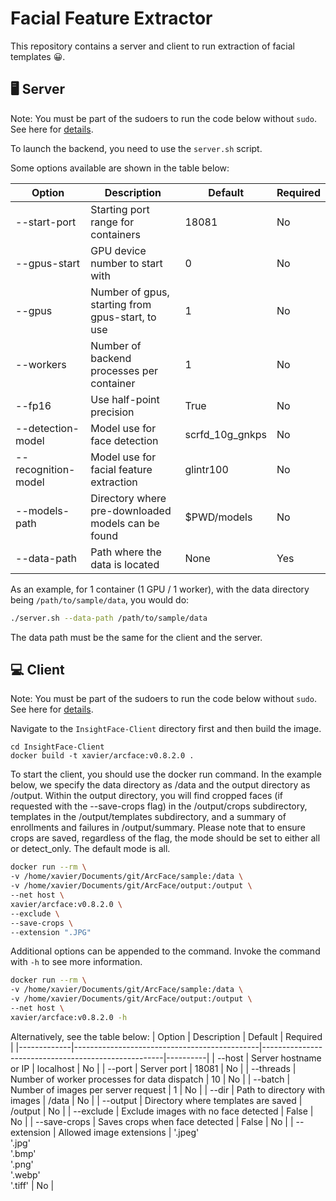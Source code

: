 # Facial Feature Extractor

This repository contains a server and client to run extraction of facial templates 😀.

## 🖥️ Server 

Note: You must be part of the sudoers to run the code below without `sudo`. See here for [details](https://docs.docker.com/engine/install/linux-postinstall/).

To launch the backend, you need to use the `server.sh` script. 

Some options available are shown in the table below: 

| Option              | Description                                        | Default         | Required |
|---------------------|----------------------------------------------------|-----------------|----------|
| --start-port        | Starting port range for containers                 | 18081           | No       |
| --gpus-start        | GPU device number to start with                    | 0               | No       |
| --gpus              | Number of gpus, starting from gpus-start, to use   | 1               | No       |
| --workers           | Number of backend processes per container          | 1               | No       |
| --fp16              | Use half-point precision                           | True            | No       |
| --detection-model   | Model use for face detection                       | scrfd_10g_gnkps | No       |
| --recognition-model | Model use for facial feature extraction            | glintr100       | No       |
| --models-path       | Directory where pre-downloaded models can be found | $PWD/models     | No       |
| --data-path         | Path where the data is located                     | None            | Yes      |

As an example, for 1 container (1 GPU / 1 worker), with the data directory being `/path/to/sample/data`, you would do:
```bash
./server.sh --data-path /path/to/sample/data
```

The data path must be the same for the client and the server. 

## 💻 Client

Note: You must be part of the sudoers to run the code below without `sudo`. See here for [details](https://docs.docker.com/engine/install/linux-postinstall/).

Navigate to the `InsightFace-Client` directory first and then build the image.
```
cd InsightFace-Client
docker build -t xavier/arcface:v0.8.2.0 .
```

To start the client, you should use the docker run command. In the example below, we specify the data directory as /data and the output directory as /output. Within the output directory, you will find cropped faces (if requested with the --save-crops flag) in the /output/crops subdirectory, templates in the /output/templates subdirectory, and a summary of enrollments and failures in /output/summary. Please note that to ensure crops are saved, regardless of the flag, the mode should be set to either all or detect_only. The default mode is all.

```bash
docker run --rm \
-v /home/xavier/Documents/git/ArcFace/sample:/data \
-v /home/xavier/Documents/git/ArcFace/output:/output \
--net host \
xavier/arcface:v0.8.2.0 \
--exclude \
--save-crops \
--extension ".JPG"
```

Additional options can be appended to the command. Invoke the command with `-h` to see more information. 

```bash
docker run --rm \
-v /home/xavier/Documents/git/ArcFace/sample:/data \
-v /home/xavier/Documents/git/ArcFace/output:/output \
--net host \
xavier/arcface:v0.8.2.0 -h
```

Alternatively, see the table below:
| Option      | Description                                  | Default                                             | Required |
|-------------|----------------------------------------------|-----------------------------------------------------|----------|
| --host      | Server hostname or IP                        | localhost                                           | No       |
| --port      | Server port                                  | 18081                                               | No       |
| --threads   | Number of worker processes for data dispatch | 10                                                  | No       |
| --batch     | Number of images per server request          | 1                                                   | No       |
| --dir       | Path to directory with images                | /data                                               | No       |
| --output    | Directory where templates are saved          | /output                                             | No       |
| --exclude   | Exclude images with no face detected         | False                                               | No       |
| --save-crops   | Saves crops when face detected         | False                                               | No       |
| --extension | Allowed image extensions                     | '.jpeg'<br />'.jpg'<br />'.bmp'<br />'.png'<br />'.webp'<br />'.tiff' | No       |